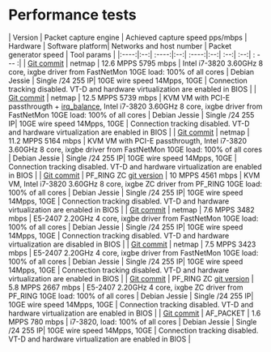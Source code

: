 # Performance tests

| Version | Packet capture engine  |  Achieved capture speed pps/mbps | Hardware | Software platform| Networks and host  number | Packet generator speed | Tool params | 
|:----:|:--:| :----:|:--:| :----:|:--:| :--:| :--:| : --- :|
| [Git commit](https://github.com/FastVPSEestiOu/fastnetmon/commit/d51b5f7198470668c5f19a0c57609902de984d92) | netmap | 12.6 MPPS 5795 mbps | Intel i7-3820 3.60GHz 8 core, ixgbe driver from FastNetMon 10GE load: 100% of all cores | Debian Jessie | Single /24 255 IP| 10GE wire speed 14Mpps, 10GE | Connection tracking disabled. VT-D and hardware virtualization are enabled in BIOS |
| [Git commit](https://github.com/FastVPSEestiOu/fastnetmon/commit/d51b5f7198470668c5f19a0c57609902de984d92) | netmap | 12.5 MPPS 5739 mbps | KVM VM with PCI-E passthrougth + [irq_balance](https://github.com/FastVPSEestiOu/fastnetmon/blob/master/src/irq_balance_manually.sh), Intel i7-3820 3.60GHz 8 core, ixgbe driver from FastNetMon 10GE load: 100% of all cores | Debian Jessie | Single /24 255 IP| 10GE wire speed 14Mpps, 10GE | Connection tracking disabled. VT-D and hardware virtualization are enabled in BIOS |
| [Git commit](https://github.com/FastVPSEestiOu/fastnetmon/commit/d51b5f7198470668c5f19a0c57609902de984d92) | netmap | 11.2 MPPS 5164 mbps | KVM VM with PCI-E passthrougth, Intel i7-3820 3.60GHz 8 core, ixgbe driver from FastNetMon 10GE load: 100% of all cores | Debian Jessie | Single /24 255 IP| 10GE wire speed 14Mpps, 10GE | Connection tracking disabled. VT-D and hardware virtualization are enabled in BIOS |
| [Git commit](https://github.com/FastVPSEestiOu/fastnetmon/commit/0ab076deda7d8d0dc4739f7cc963dca84f62f9a1) | PF_RING ZC [git version](https://github.com/ntop/PF_RING/commit/b67a6f46a06e68f2bb6cc53e9d452cc2cbe5f18f) | 10 MPPS  4561 mbps | KVM VM, Intel i7-3820 3.60GHz 8 core, ixgbe ZC driver from PF_RING 10GE load: 100% of all cores | Debian Jessie | Single /24 255 IP| 10GE wire speed 14Mpps, 10GE | Connection tracking disabled. VT-D and hardware virtualization are enabled in BIOS |
| [Git commit](https://github.com/FastVPSEestiOu/fastnetmon/commit/0ab076deda7d8d0dc4739f7cc963dca84f62f9a1) | netmap | 7.6 MPPS 3482 mbps | E5-2407  2.20GHz 4 core, ixgbe driver from FastNetMon 10GE load: 100% of all cores | Debian Jessie | Single /24 255 IP| 10GE wire speed 14Mpps, 10GE | Connection tracking disabled. VT-D and hardware virtualization are disabled in BIOS |
| [Git commit](https://github.com/FastVPSEestiOu/fastnetmon/commit/0ab076deda7d8d0dc4739f7cc963dca84f62f9a1) | netmap | 7.5 MPPS 3423 mbps | E5-2407  2.20GHz 4 core, ixgbe driver from FastNetMon 10GE load: 100% of all cores | Debian Jessie | Single /24 255 IP| 10GE wire speed 14Mpps, 10GE | Connection tracking disabled. VT-D and hardware virtualization are enabled in BIOS |
| [Git commit](https://github.com/FastVPSEestiOu/fastnetmon/commit/0ab076deda7d8d0dc4739f7cc963dca84f62f9a1) | PF_RING ZC [git version](https://github.com/ntop/PF_RING/commit/b67a6f46a06e68f2bb6cc53e9d452cc2cbe5f18f) | 5.8 MPPS  2667 mbps | E5-2407  2.20GHz 4 core, ixgbe ZC driver from PF_RING 10GE load: 100% of all cores | Debian Jessie | Single /24 255 IP| 10GE wire speed 14Mpps, 10GE | Connection tracking disabled. VT-D and hardware virtualization are enabled in BIOS |
| [Git commit](https://github.com/FastVPSEestiOu/fastnetmon/commit/96510ab094e73a7a3822b6a6c65268e77cbe9b94) | AF_PACKET | 1.6 MPPS  780 mbps | i7-3820, load: 100% of all cores | Debian Jessie | Single /24 255 IP| 10GE wire speed 14Mpps, 10GE | Connection tracking disabled. VT-D and hardware virtualization are enabled in BIOS |



